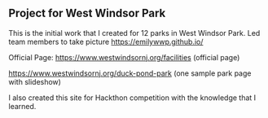 ## Project for West Windsor Park 
This is the initial work that I created for 12 parks in West Windsor Park.
Led team members to take picture 
https://emilywwp.github.io/


Official Page: 
https://www.westwindsornj.org/facilities (official page)

https://www.westwindsornj.org/duck-pond-park  (one sample park page with slideshow)

I also created this site for Hackthon competition with the knowledge that I learned.

